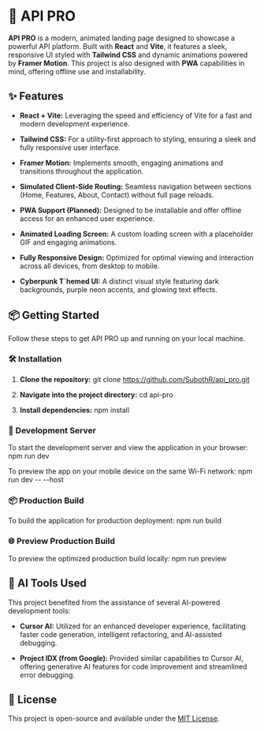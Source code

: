 # 🚀 API PRO

**API PRO** is a modern, animated landing page designed to showcase a powerful API platform. Built with **React** and **Vite**, it features a sleek, responsive UI styled with **Tailwind CSS** and dynamic animations powered by **Framer Motion**. This project is also designed with **PWA** capabilities in mind, offering offline use and installability.

## ✨ Features

* **React + Vite:** Leveraging the speed and efficiency of Vite for a fast and modern development experience.

* **Tailwind CSS:** For a utility-first approach to styling, ensuring a sleek and fully responsive user interface.

* **Framer Motion:** Implements smooth, engaging animations and transitions throughout the application.

* **Simulated Client-Side Routing:** Seamless navigation between sections (Home, Features, About, Contact) without full page reloads.

* **PWA Support (Planned):** Designed to be installable and offer offline access for an enhanced user experience.

* **Animated Loading Screen:** A custom loading screen with a placeholder GIF and engaging animations.

* **Fully Responsive Design:** Optimized for optimal viewing and interaction across all devices, from desktop to mobile.

* **Cyberpunk T`hemed UI:** A distinct visual style featuring dark backgrounds, purple neon accents, and glowing text effects.

## 📦 Getting Started

Follow these steps to get API PRO up and running on your local machine.

### 🛠️ Installation

1. **Clone the repository:**
git clone https://github.com/SubothR/api_pro.git

2. **Navigate into the project directory:**
cd api-pro


3. **Install dependencies:**
npm install


### 🚀 Development Server

To start the development server and view the application in your browser:
npm run dev


To preview the app on your mobile device on the same Wi-Fi network:
npm run dev -- --host

### 📦 Production Build

To build the application for production deployment:
npm run build


### 🌐 Preview Production Build

To preview the optimized production build locally:
npm run preview


## 🤖 AI Tools Used

This project benefited from the assistance of several AI-powered development tools:

* **Cursor AI:** Utilized for an enhanced developer experience, facilitating faster code generation, intelligent refactoring, and AI-assisted debugging.

* **Project IDX (from Google):** Provided similar capabilities to Cursor AI, offering generative AI features for code improvement and streamlined error debugging.

## 📄 License

This project is open-source and available under the [MIT License](https://opensource.org/licenses/MIT).
